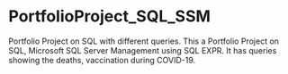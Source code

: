 # PortfolioProject_SQL_SSM
Portfolio Project on SQL with different queries.
This a Portfolio Project on SQL, Microsoft SQL Server Management using SQL EXPR. It has queries showing the deaths, vaccination during COVID-19. 
